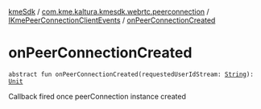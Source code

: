 [kmeSdk](../../index.md) / [com.kme.kaltura.kmesdk.webrtc.peerconnection](../index.md) / [IKmePeerConnectionClientEvents](index.md) / [onPeerConnectionCreated](./on-peer-connection-created.md)

# onPeerConnectionCreated

`abstract fun onPeerConnectionCreated(requestedUserIdStream: `[`String`](https://kotlinlang.org/api/latest/jvm/stdlib/kotlin/-string/index.html)`): `[`Unit`](https://kotlinlang.org/api/latest/jvm/stdlib/kotlin/-unit/index.html)

Callback fired once peerConnection instance created

